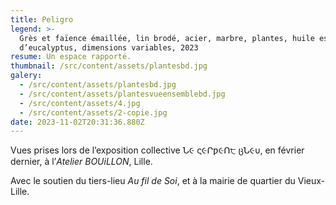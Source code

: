 ```yaml
---
title: Peligro
legend: >-
  Grès et faïence émaillée, lin brodé, acier, marbre, plantes, huile essentielle
  d’eucalyptus, dimensions variables, 2023
resume: Un espace rapporté.
thumbnail: /src/content/assets/plantesbd.jpg
galery:
  - /src/content/assets/plantesbd.jpg
  - /src/content/assets/plantesvueensemblebd.jpg
  - /src/content/assets/4.jpg
  - /src/content/assets/2-copie.jpg
date: 2023-11-02T20:31:36.880Z
---
```


Vues prises lors de l’exposition collective Ն૯ ς૯Րƿ૯Ո੮ ცՆ૯υ, en février dernier, à l’_Atelier BOUiLLON_, Lille.

Avec le soutien du tiers-lieu _Au fil de Soi_, et à la mairie de quartier du Vieux-Lille.
